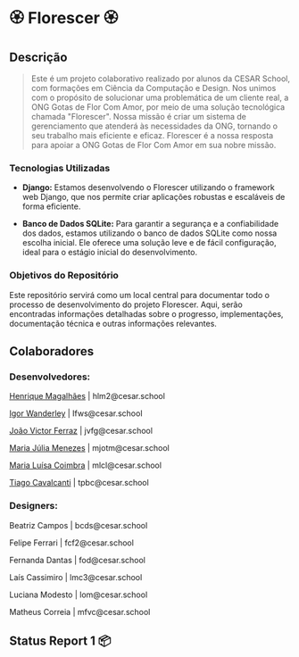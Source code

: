 <h1>🏵️ Florescer 🏵️</h1>

<h2>Descrição</h2>

> Este é um projeto colaborativo realizado por alunos da CESAR School, com formações em Ciência da Computação e Design. Nos unimos com o propósito de solucionar uma problemática de um cliente real, a ONG Gotas de Flor Com Amor, por meio de uma solução tecnológica chamada "Florescer".
>Nossa missão é criar um sistema de gerenciamento que atenderá às necessidades da ONG, tornando o seu trabalho mais eficiente e eficaz. Florescer é a nossa resposta para apoiar a ONG Gotas de Flor Com Amor em sua nobre missão.

### Tecnologias Utilizadas

- **Django:** Estamos desenvolvendo o Florescer utilizando o framework web Django, que nos permite criar aplicações robustas e escaláveis de forma eficiente.

- **Banco de Dados SQLite:** Para garantir a segurança e a confiabilidade dos dados, estamos utilizando o banco de dados SQLite como nossa escolha inicial. Ele oferece uma solução leve e de fácil configuração, ideal para o estágio inicial do desenvolvimento.

### Objetivos do Repositório

Este repositório servirá como um local central para documentar todo o processo de desenvolvimento do projeto Florescer. Aqui, serão encontradas informações detalhadas sobre o progresso, implementações, documentação técnica e outras informações relevantes.


<h2>Colaboradores</h2>

<h3>Desenvolvedores:</h3>
    

<p><a href="https://github.com/Henrique-12345">Henrique Magalhães</a> | hlm2@cesar.school</p>
<p><a href="https://github.com/igorfwds">Igor Wanderley</a> | Ifws@cesar.school</p>
<p><a href="https://github.com/JoaovfGoncalves">João Victor Ferraz</a> | jvfg@cesar.school</p>
<p><a href="https://github.com/mjuliamenezes">Maria Júlia Menezes</a> | mjotm@cesar.school</p>
<p><a href="https://github.com/Malucoimbr">Maria Luísa Coimbra</a> | mlcl@cesar.school</p>
<p><a href="https://github.com/Tiagopbc">Tiago Cavalcanti</a> | tpbc@cesar.school</p>


<h3>Designers:</h3>


<p>Beatriz Campos | bcds@cesar.school</p>
<p>Felipe Ferrari | fcf2@cesar.school</p>
<p>Fernanda Dantas | fod@cesar.school</p>
<p>Laís Cassimiro | lmc3@cesar.school</p>
<p>Luciana Modesto | lom@cesar.school</p>
<p>Matheus Correia | mfvc@cesar.school</p>


<h2>Status Report 1 📦</h2>